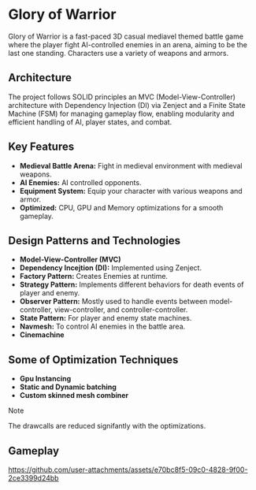 # Glory of Warrior

Glory of Warrior is a fast-paced 3D casual mediavel themed battle game where the player fight AI-controlled enemies in an arena, aiming to be the last one standing. Characters use a variety of weapons and armors.

## Architecture
The project follows SOLID principles an MVC (Model-View-Controller) architecture with Dependency Injection (DI) via Zenject and a Finite State Machine (FSM) for managing gameplay flow, enabling modularity and efficient handling of AI, player states, and combat.

## Key Features
- **Medieval Battle Arena:** Fight in medieval environment with medieval weapons.
- **AI Enemies:** AI controlled opponents. 
- **Equipment System:** Equip your character with various weapons and armor.
- **Optimized:** CPU, GPU and Memory optimizations for a smooth gameplay.

## Design Patterns and Technologies
- **Model-View-Controller (MVC)**
- **Dependency Incejtion (DI):** Implemented using Zenject.
- **Factory Pattern:** Creates Enemies at runtime.
- **Strategy Pattern:** Implements different behaviors for death events of player and enemy.
- **Observer Pattern:** Mostly used to handle events between model-controller, view-controller, and controller-controller.
- **State Pattern:** For player and enemy state machines.
- **Navmesh:** To control AI enemies in the battle area.
- **Cinemachine**


## Some of Optimization Techniques

- **Gpu Instancing**
- **Static and Dynamic batching**
- **Custom skinned mesh combiner**

> [!NOTE]
> The drawcalls are reduced signifantly with the optimizations.



## Gameplay


https://github.com/user-attachments/assets/e70bc8f5-09c0-4828-9f00-2ce3399d24bb

